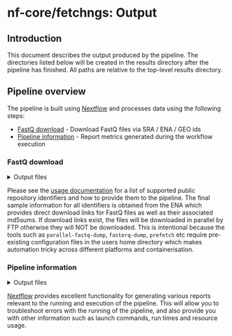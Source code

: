 # nf-core/fetchngs: Output

## Introduction

This document describes the output produced by the pipeline. The directories listed below will be created in the results directory after the pipeline has finished. All paths are relative to the top-level results directory.

## Pipeline overview

The pipeline is built using [Nextflow](https://www.nextflow.io/) and processes data using the following steps:

* [FastQ download](#fastq-download) - Download FastQ files via SRA / ENA / GEO ids
* [Pipeline information](#pipeline-information) - Report metrics generated during the workflow execution

### FastQ download

<details markdown="1">
<summary>Output files</summary>

* `fastq/`
    * `*.fastq.gz`: Paired-end/single-end reads downloaded from the ENA / SRA.
* `fastq/md5/`
    * `*.md5`: Files containing `md5` sum for FastQ files downloaded from the ENA / SRA.
* `samplesheet/`
    * `samplesheet.csv`: Auto-created samplesheet with collated metadata and paths to downloaded FastQ files.
    * `id_mappings.csv`: File with selected fields that can be used to rename samples to more informative names; see [`--sample_mapping_fields`](https://nf-co.re/fetchngs/parameters#sample_mapping_fields) parameter to customise this behaviour.
    * `multiqc_config.yml`: [MultiQC](https://multiqc.info/docs/#bulk-sample-renaming) config file that can be passed to most nf-core pipelines via the `--multiqc_config` parameter for bulk renaming of sample names from database ids; [`--sample_mapping_fields`](https://nf-co.re/fetchngs/parameters#sample_mapping_fields) parameter to customise this behaviour.
* `metadata/`
    * `*.runinfo_ftp.tsv`: Re-formatted metadata file downloaded from the ENA.
    * `*.runinfo.tsv`: Original metadata file downloaded from the ENA.

</details>

Please see the [usage documentation](https://nf-co.re/fetchngs/usage#introduction) for a list of supported public repository identifiers and how to provide them to the pipeline. The final sample information for all identifiers is obtained from the ENA which provides direct download links for FastQ files as well as their associated md5sums. If download links exist, the files will be downloaded in parallel by FTP otherwise they will NOT be downloaded. This is intentional because the tools such as `parallel-fastq-dump`, `fasterq-dump`, `prefetch` etc require pre-existing configuration files in the users home directory which makes automation tricky across different platforms and containerisation.

### Pipeline information

<details markdown="1">
<summary>Output files</summary>

* `pipeline_info/`
    * Reports generated by Nextflow: `execution_report.html`, `execution_timeline.html`, `execution_trace.txt` and `pipeline_dag.dot`/`pipeline_dag.svg`.
    * Reports generated by the pipeline: `pipeline_report.html`, `pipeline_report.txt` and `software_versions.tsv`.

</details>

[Nextflow](https://www.nextflow.io/docs/latest/tracing.html) provides excellent functionality for generating various reports relevant to the running and execution of the pipeline. This will allow you to troubleshoot errors with the running of the pipeline, and also provide you with other information such as launch commands, run times and resource usage.
